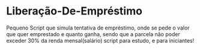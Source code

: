 # Liberação-De-Empréstimo
Pequeno Script que simula tentativa de empréstimo, onde se pede o valor que quer emprestado e quanto ganha, sendo que a parcela não poder exceder 30% da renda mensal(salário) script para estudo, e para iniciantes!
